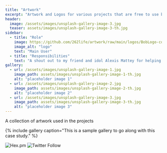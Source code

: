 ```yaml
---
title: "Artwork"
excerpt: "Artwork and Logos for various projects that are free to use but adhere to the License."
header:
  image: /assets/images/unsplash-gallery-image-3.jpg
  teaser: assets/images/unsplash-gallery-image-3-th.jpg
sidebar:
  - title: "Role"
    image: https://github.com/262life/artwork/raw/main/logos/BobLogo-color-logo-wo-hept.png
    image_alt: "logo"
    text: "Main User"
  - title: "Responsibilities"
    text: "A shout out to my friend and idol Alexis Mattey for helping me with all the artwork!"
gallery:
  - url: /assets/images/unsplash-gallery-image-1.jpg
    image_path: assets/images/unsplash-gallery-image-1-th.jpg
    alt: "placeholder image 1"
  - url: /assets/images/unsplash-gallery-image-2.jpg
    image_path: assets/images/unsplash-gallery-image-2-th.jpg
    alt: "placeholder image 2"
  - url: /assets/images/unsplash-gallery-image-3.jpg
    image_path: assets/images/unsplash-gallery-image-3-th.jpg
    alt: "placeholder image 3"
---
```


A collection of artwork used in the projects

{% include gallery caption="This is a sample gallery to go along with this case study." %}

![Hex.pm](https://img.shields.io/hexpm/l/apa)
![Twitter Follow](https://img.shields.io/twitter/follow/BobDotMe?style=social)


